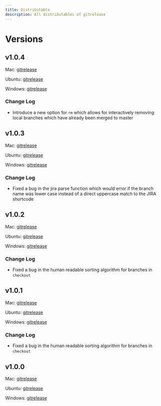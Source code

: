 ```yaml
---
title: Distributable
description: All distributables of gitrelease
---
```


# Versions
## v1.0.4
Mac: [gitrelease](https://gitrelease-py.s3-us-west-1.amazonaws.com/mac/1.0.4/gitrelease)

Ubuntu: [gitrelease](https://gitrelease-py.s3-us-west-1.amazonaws.com/ubuntu/1.0.4/gitrelease)

Windows: [gitrelease](https://gitrelease-py.s3-us-west-1.amazonaws.com/windows/1.0.4/gitrelease.exe)
### Change Log
* Introduce a new option for `rm` which allows for interactively removing local branches which have already been merged to master

## v1.0.3
Mac: [gitrelease](https://gitrelease-py.s3-us-west-1.amazonaws.com/mac/1.0.3/gitrelease)

Ubuntu: [gitrelease](https://gitrelease-py.s3-us-west-1.amazonaws.com/ubuntu/1.0.3/gitrelease)

Windows: [gitrelease](https://gitrelease-py.s3-us-west-1.amazonaws.com/windows/1.0.3/gitrelease.exe)
### Change Log
* Fixed a bug in the jira parse function which would error if the branch name was lower case instead of a direct uppercase match to the JIRA shortcode

## v1.0.2
Mac: [gitrelease](https://gitrelease-py.s3-us-west-1.amazonaws.com/mac/1.0.2/gitrelease)

Ubuntu: [gitrelease](https://gitrelease-py.s3-us-west-1.amazonaws.com/ubuntu/1.0.2/gitrelease)

Windows: [gitrelease](https://gitrelease-py.s3-us-west-1.amazonaws.com/windows/1.0.2/gitrelease.exe)
### Change Log
* Fixed a bug in the human readable sorting algorithm for branches in `checkout`

## v1.0.1
Mac: [gitrelease](https://gitrelease-py.s3-us-west-1.amazonaws.com/mac/1.0.1/gitrelease)

Ubuntu: [gitrelease](https://gitrelease-py.s3-us-west-1.amazonaws.com/ubuntu/1.0.1/gitrelease)

Windows: [gitrelease](https://gitrelease-py.s3-us-west-1.amazonaws.com/windows/1.0.1/gitrelease.exe)
### Change Log
* Fixed a bug in the human readable sorting algorithm for branches in `checkout`

## v1.0.0
Mac: [gitrelease](https://gitrelease-py.s3-us-west-1.amazonaws.com/mac/1.0.0/gitrelease)

Ubuntu: [gitrelease](https://gitrelease-py.s3-us-west-1.amazonaws.com/ubuntu/1.0.0/gitrelease)

Windows: [gitrelease](https://gitrelease-py.s3-us-west-1.amazonaws.com/windows/1.0.0/gitrelease.exe)
